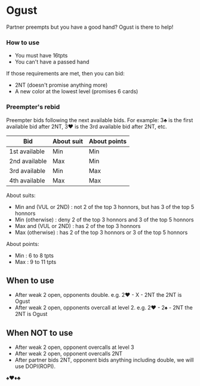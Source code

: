 # Ogust

Partner preempts but you have a good hand? Ogust is there to help!

### How to use

- You must have 16tpts
- You can't have a passed hand

If those requirements are met, then you can bid:
- 2NT (doesn't promise anything more)
- A new color at the lowest level (promises 6 cards)

### Preempter's rebid

Preempter bids following the next available bids. For example: 3♣ is the first available bid after 2NT, 3♥ is the 3rd available bid after 2NT, etc.

| Bid | About suit | About points |
| ---- | ---- | ---- |
| 1st available | Min | Min |
| 2nd available | Max | Min |
| 3rd available | Min | Max |
| 4th available | Max | Max |

About suits:
- Min and (VUL or 2ND) : not 2 of the top 3 honnors, but has 3 of the top 5 honnors
- Min (otherwise) : deny 2 of the top 3 honnors and 3 of the top 5 honnors
- Max and (VUL or 2ND) : has 2 of the top 3 honnors
- Max (otherwise) : has 2 of the top 3 honnors or 3 of the top 5 honnors

About points:
- Min : 6 to 8 tpts
- Max : 9 to 11 tpts

## When  to use
- After weak 2 open, opponents double. e.g. 2♥ - X - 2NT the 2NT is Ogust
- After weak 2 open, opponents overcall at level 2. e.g. 2♥ - 2♠ - 2NT the 2NT is Ogust


## When NOT to use
- After weak 2 open, opponent overcalls at level 3
- After weak 2 open, opponent overcalls 2NT
- After partner bids 2NT, opponent bids anything including double, we will use DOPI(ROPI).

 ♠♥♦♣

